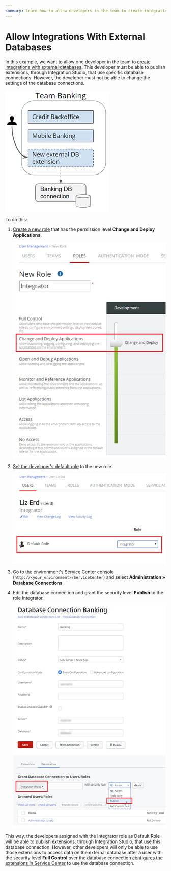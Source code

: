```yaml
---
summary: Learn how to allow developers in the team to create integrations with external databases.
---
```


# Allow Integrations With External Databases

In this example, we want to allow one developer in the team to [create integrations with external databases](../../extensibility-and-integration/connect-external-db.md). This developer must be able to publish extensions, through Integration Studio, that use specific database connections. However, the developer must not be able to change the settings of the database connections.

![](images/external-db-integration-diag.png?width=250)

To do this:

1. [Create a new role](create-an-it-role.md#create-a-new-role) that has the permission level **Change and Deploy Applications**.  

    ![](images/external-db-integration-new-role-lt.png?width=450)

1. [Set the developer's default role](create-an-it-role.md#set-the-user-default-role) to the new role.  

    ![](images/external-db-integration-set-default-role-lt.png?width=450)

1. Go to the environment's Service Center console (`http://<your_environment>/ServiceCenter`) and select **Administration » Database Connections**.

1. Edit the database connection and grant the security level **Publish** to the role Integrator.  

    ![](images/external-db-integration-connection-security-sc.png?width=600)

This way, the developers assigned with the Integrator role as Default Role will be able to publish extensions, through Integration Studio, that use this database connection. However, other developers will only be able to use those extensions to access data on the external database after a user with the security level **Full Control** over the database connection [configures the extensions in Service Center](../../extensibility-and-integration/connect-external-db.md#configure-the-extension-to-use-a-database-connection) to use the database connection.
